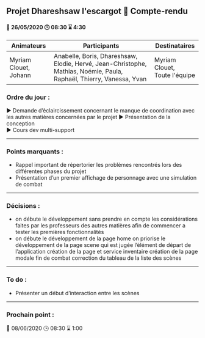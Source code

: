 ## Projet Dhareshsaw l'escargot :snail: Compte-rendu

#### :date: 26/05/2020 :clock3: 08:30 :hourglass: 4:30

| Animateurs | Participants | Destinataires |
| --- | --- | --- |
| Myriam Clouet,</br>Johann | Anabelle, Boris, Dhareshsaw, Elodie, Hervé, Jean-Christophe,</br>Mathias, Noémie, Paula, Raphaël, Thierry, Vanessa, Yvan | Myriam Clouet,</br>Toute l'équipe |

### Ordre du jour :
:arrow_forward: Demande d’éclaircissement concernant le manque de coordination avec les autres matières concernées par le projet
:arrow_forward: Présentation de la conception  
:arrow_forward: Cours dev multi-support

***
### Points marquants :
* Rappel important de répertorier les problèmes rencontrés lors des différentes phases du projet
* Présentation d’un premier affichage de personnage avec une simulation de combat


***
### Décisions :
* on débute le développement sans prendre en compte les considérations faites par les professeurs des autres matières afin de commencer a tester les premières fonctionnalités 
* on débute le développement de la page home
 on priorise le développement de la page scene qui est jugée l’élément de départ de l’application
 création de la page et service inventaire
 création de la page modale fin de combat 
 correction du tableau de la liste des scènes

***
### To do :
* Présenter un début d’interaction entre les scènes


***
### Prochain point :
:date: 08/06/2020 :clock3: 08:30 :hourglass: 1:00
